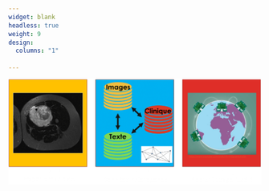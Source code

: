 ```yaml
---
widget: blank
headless: true
weight: 9
design:
  columns: "1"  

---
```


![Thèmes](themes.png "Thèmes")
